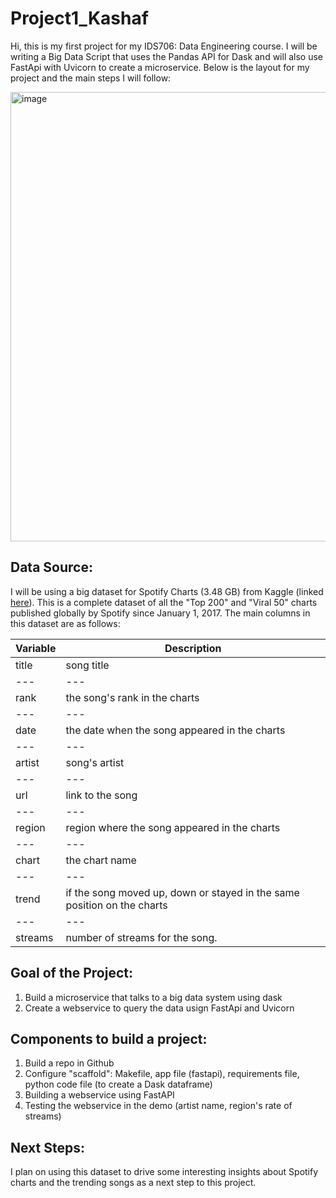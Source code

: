 # Project1_Kashaf

Hi, this is my first project for my IDS706: Data Engineering course. I will be writing a Big Data Script that uses the Pandas API for Dask and will also use FastApi with Uvicorn to create a microservice. Below is the layout for my project and the main steps I will follow:


<img width="719" alt="image" src="https://user-images.githubusercontent.com/111402572/190930583-6394d54e-79e6-4461-b0b5-d663b3ae2be5.png">


## Data Source:

I will be using a big dataset for Spotify Charts (3.48 GB) from Kaggle (linked [here][1]). This is a complete dataset of all the "Top 200" and "Viral 50" charts published globally by Spotify since January 1, 2017. The main columns in this dataset are as follows: 

Variable | Description
--- | ---
title | song title
--- | ---
rank | the song's rank in the charts
--- | ---
date | the date when the song appeared in the charts
--- | ---
artist | song's artist
--- | ---
url | link to the song
--- | ---
region | region where the song appeared in the charts
--- | ---
chart | the chart name
--- | ---
trend | if the song moved up, down or stayed in the same position on the charts
--- | ---
streams | number of streams for the song.


## Goal of the Project:

1. Build a microservice that talks to a big data system using dask
2. Create a webservice to query the data usign FastApi and Uvicorn

## Components to build a project:

1. Build a repo in Github
2. Configure "scaffold": Makefile, app file (fastapi), requirements file, python code file (to create a Dask dataframe)
3. Building a webservice using FastAPI
4. Testing the webservice in the demo (artist name, region's rate of streams)

## Next Steps:

I plan on using this dataset to drive some interesting insights about Spotify charts and the trending songs as a next step to this project.


[1]:https://www.kaggle.com/datasets/dhruvildave/spotify-charts "Kaggle Dataset"
